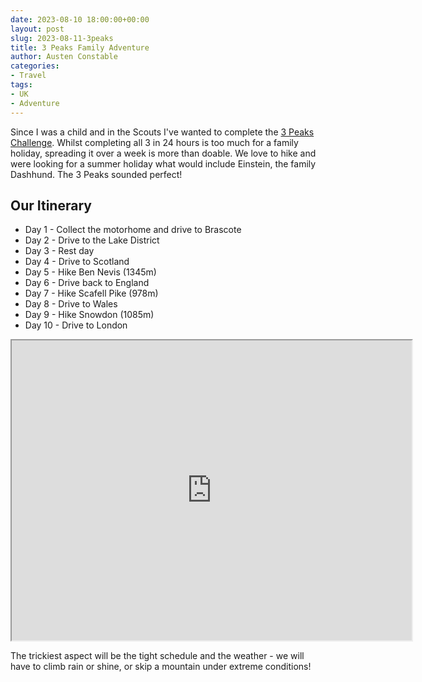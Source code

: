 ```yaml
---
date: 2023-08-10 18:00:00+00:00
layout: post
slug: 2023-08-11-3peaks
title: 3 Peaks Family Adventure
author: Austen Constable
categories:
- Travel
tags:
- UK
- Adventure
---
```


Since I was a child and in the Scouts I've wanted to complete the [3 Peaks Challenge](https://www.threepeakschallenge.uk/national-three-peaks-challenge/).
Whilst completing all 3 in 24 hours is too much for a family holiday, spreading it over a week is more than doable.
We love to hike and were looking for a summer holiday what would include Einstein, the family Dashhund. The 3 Peaks sounded perfect! 

## Our Itinerary

* Day 1 - Collect the motorhome and drive to Brascote
* Day 2 - Drive to the Lake District
* Day 3 - Rest day
* Day 4 - Drive to Scotland
* Day 5 - Hike Ben Nevis (1345m)
* Day 6 - Drive back to England
* Day 7 - Hike Scafell Pike (978m)
* Day 8 - Drive to Wales
* Day 9 - Hike Snowdon (1085m)
* Day 10 - Drive to London

<iframe src="https://www.google.com/maps/d/u/0/embed?mid=1qrBVZ7LDEkea8bWFST7l73bDd5euJ1w&ehbc=2E312F" width="640" height="480"></iframe>

The trickiest aspect will be the tight schedule and the weather - we will have to climb rain or shine, or skip a mountain under extreme conditions!

